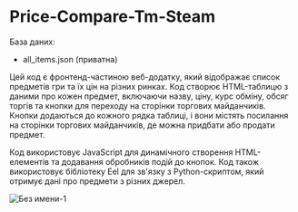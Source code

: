 # Price-Compare-Tm-Steam

База даних:
- all_items.json (приватна)

Цей код є фронтенд-частиною веб-додатку, який відображає список предметів гри та їх цін на різних ринках. Код створює HTML-таблицю з даними про кожен предмет, включаючи назву, ціну, курс обміну, обсяг торгів та кнопки для переходу на сторінки торгових майданчиків. Кнопки додаються до кожного рядка таблиці, і вони містять посилання на сторінки торгових майданчиків, де можна придбати або продати предмет.

Код використовує JavaScript для динамічного створення HTML-елементів та додавання обробників подій до кнопок. Код також використовує бібліотеку Eel для зв'язку з Python-скриптом, який отримує дані про предмети з різних джерел.

![Без имени-1](https://github.com/hewwodarkness/Price-Compare-Tm-Steam/assets/66019326/0584c81f-c7a0-4a7d-8682-079ba88b5978)
